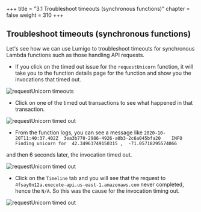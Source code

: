 +++
title = "3.1 Troubleshoot timeouts (synchronous functions)"
chapter = false
weight = 310
+++

## Troubleshoot timeouts (synchronous functions)

Let's see how we can use Lumigo to troubleshoot timeouts for synchronous Lambda functions such as those handling API requests.

* If you click on the timed out issue for the `requestUnicorn` function, it will take you to the function details page for the function and show you the invocations that timed out.

![requestUnicorn timeouts](/images/mod03-lumigo-requestUnicorn-timeouts.png)

* Click on one of the timed out transactions to see what happened in that transaction.

![requestUnicorn timed out](/images/mod03-lumigo-requestUnicorn-timeout-transaction.png)

* From the function logs, you can see a message like `2020-10-20T11:40:37.402Z	3ea3b770-2986-4926-a0b3-2c6a045bfa20	INFO	Finding unicorn for  42.34963749150315 ,  -71.05718295574066`

and then 6 seconds later, the invocation timed out.

![requestUnicorn timed out](/images/mod03-lumigo-requestUnicorn-timeout-transaction-log.png)

* Click on the `Timeline` tab and you will see that the request to `4fsay0n12a.execute-api.us-east-1.amazonaws.com` never completed, hence the `N/A`. So this was the cause for the invocation timing out.

![requestUnicorn timed out](/images/mod03-lumigo-requestUnicorn-timeout-transaction-timeline.png)
